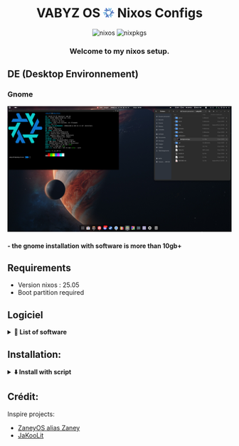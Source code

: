 <div align="center"> 

<h1>VABYZ OS <img width="25vh" src="img/logo_nixos.png" /> Nixos Configs</h1>

 ![nixos](https://img.shields.io/badge/nixpkgs-unstable-informational.svg?style=flat&logo=nixos&logoColor=CAD3F5&colorA=24273A&colorB=8aadf4)
 ![nixpkgs](https://img.shields.io/badge/nixpkgs-unstable-informational.svg?style=flat&logo=nixos&logoColor=CAD3F5&colorA=24273A&colorB=8aadf4)
 
<h3>Welcome to my nixos setup.</h3>

</div>

## DE (Desktop Environnement)

### Gnome
![exemple De gnome](/img/img_DE_gnome.png)

#### - the gnome installation with software is more than 10gb+

## Requirements
 - Version nixos : 25.05
 - Boot partition required


## Logiciel

<details>
<summary><strong> 📕 List of software </strong></summary>


| Software      ||
|---------------|---|
|vivaldi        | |
|firefox        | |
|zen-browser    | |
|git            | |
|vscodium       | |
|discord        | |
|stacer         | |
|mission-center | |
|fastfetch      | |
|python 3.13    | |
|nodejs 24      | |
|steam          | |
|FlatHub        | |
|zsh            | |
|kitty          | |

### If you install the gnome DE

| Theme      |Type|
|---------------|---|
|Orchis-Dark|theme|
|Papirus-Dark|iconTheme|
|Bibata-Modern-Ice|cursorTheme|

| Software      ||
|---------------|---|
|gnome-tweaks           | |
|showtime               | |
|keypunch               | |
|gnome-decoder          | |
|cartridges             | |
|amberol                | |
|fragments              | |
|warp                   | |
|newsflash              | |
|tangram                | |
|gnome-secrets          | |
|gjs                    | |
|poppler                | |
|dconf-editor           | |

| Extension GNOME| |
|----------------|-------|
|user-theme                 | |
|Bluetooth-Battery-Meter    | |
|trayIconsReloaded          | |
|add-to-desktop             | |
|gtk4-ding                  | |
|blur-my-shell              | |
|dash-to-dock               | |
|Vitals                     | |
|tilingshell                | |
|logomenu                   | |
|lockkeys                   | |
|mediacontrols              | |


</details>




## Installation:

<details>
<summary><strong> ⬇️ Install with script </strong></summary>

### 1. Install dependencies
```bash
nix-shell -p git
```

### 2. Clone the project
```bash
git clone https://github.com/vabyz971/vabyzOS
```

### 3. Run the installation script
```bash
./install.sh
```

### 4. Enter username or default
![step1](img/img_install_step_1.png)

### 5. Enter your github username and email if you have one
![step2](img/img_install_step_2.png)

### 6. Enter a hostname or leave as default 
![step3](img/img_install_step_3.png)

### 7. What GPU are you using (Currently I only have NVIDIA GPUs)
![step4](img/img_install_step_4.png)

### 8. Enter your keyboard layout
![step5](img/img_install_step_5.png)

### 9. Enter yes or no to change language
![step6](img/img_install_step_6.png)

### 10. You will have a view of the configuration before validating
#### y : install
#### n : reconfigure
#### q : exit the installation
![step7](img/img_install_step_7.png)

### 11. After installation restart your machine 

</details>

## Crédit:
Inspire projects: 
- [ZaneyOS alias Zaney](https://gitlab.com/Zaney/zaneyos/)
- [JaKooLit](https://github.com/JaKooLit/NixOS-Hyprland)
